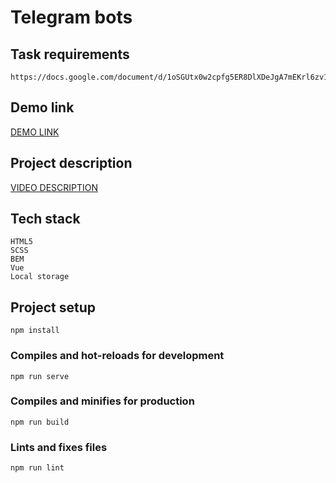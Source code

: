# Telegram bots

## Task requirements
```
https://docs.google.com/document/d/1oSGUtx0w2cpfg5ER8DlXDeJgA7mEKrl6zv1Mz4zB3qI/edit
```

## Demo link

[DEMO LINK](https://hryshko-denys.github.io/telegram_bots/)

## Project description

[VIDEO DESCRIPTION](https://www.loom.com/share/5ae6ff14f4e3475db49cc723a9302035)


## Tech stack
```
HTML5
SCSS
BEM
Vue
Local storage
```

## Project setup
```
npm install
```

### Compiles and hot-reloads for development
```
npm run serve
```

### Compiles and minifies for production
```
npm run build
```

### Lints and fixes files
```
npm run lint
```
